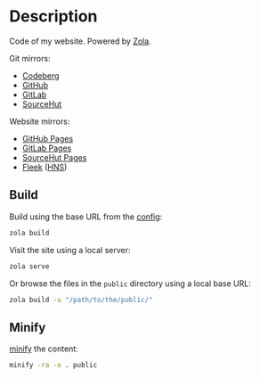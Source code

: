 # Description

Code of my website. Powered by [Zola](https://www.getzola.org).

Git mirrors:
- [Codeberg](https://codeberg.org/paveloom/pages)
- [GitHub](https://github.com/Paveloom/paveloom.github.io)
- [GitLab](https://gitlab.com/paveloom-g/personal/site)
- [SourceHut](https://sr.ht/~paveloom/paveloom.shrt.site/)

Website mirrors:
- [GitHub Pages](https://paveloom.github.io/)
- [GitLab Pages](https://paveloom-g.gitlab.io/personal/site/)
- [SourceHut Pages](https://paveloom.srht.site)
- [Fleek](https://paveloom.on.fleek.co/) ([HNS](http://home.paveloom/))

## Build

Build using the base URL from the [config](config.toml):

```bash
zola build
```

Visit the site using a local server:

```bash
zola serve
```

Or browse the files in the `public` directory using a local base URL:

```bash
zola build -u "/path/to/the/public/"
```

## Minify

[minify](https://github.com/tdewolff/minify) the content:

```bash
minify -ra -o . public
```
